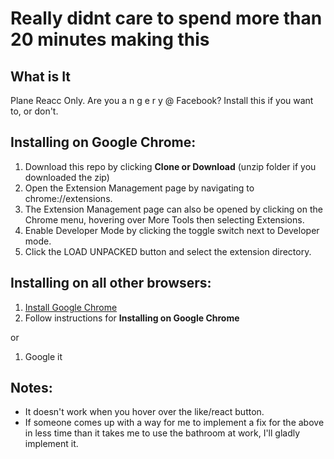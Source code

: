 # Really didnt care to spend more than 20 minutes making this

## What is It
Plane Reacc Only. Are you a n g e r y @ Facebook? Install this if you want to, or don't.

## Installing on Google Chrome:
1. Download this repo by clicking **Clone or Download** (unzip folder if you downloaded the zip)
2. Open the Extension Management page by navigating to chrome://extensions.
3. The Extension Management page can also be opened by clicking on the Chrome menu, hovering over More Tools then selecting Extensions.
4. Enable Developer Mode by clicking the toggle switch next to Developer mode.
5. Click the LOAD UNPACKED button and select the extension directory.

## Installing on all other browsers:
1. [Install Google Chrome](https://www.google.com/chrome/)
2. Follow instructions for **Installing on Google Chrome**

or

1. Google it

## Notes:
- It doesn't work when you hover over the like/react button. 
- If someone comes up with a way for me to implement a fix for the above in less time than it takes me to use the bathroom at work, I'll gladly implement it.
